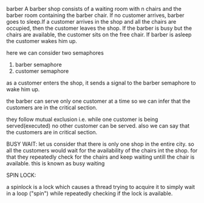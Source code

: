 barber
A barber shop consists of a waiting room with n chairs and the barber room
containing the barber chair. If no customer arrives, barber goes to sleep.If a
customer arrives in the shop and all the chairs are occupied, then the customer
leaves the shop. If the barber is busy but the chairs are available, the
customer sits on the free chair. If barber is asleep the customer wakes him up.

here we can consider two semaphores
1. barber semaphore
2. customer semaphore

as a customer enters the shop, it sends a signal to the barber semaphore to wake
 him up.
 
 the barber can serve only one customer at a time so we can infer that the
customers are in the critical section.

they follow mutual exclusion i.e. while one customer is being served(executed)
no other customer can be served. also we can say that the customers are in
critical section.



BUSY WAIT:
let us consider that there is only one shop in the entire city. so all the
customers would wait for the availability of the chairs int the shop. for that
they repeatedly check for the chairs and keep waiting untill the chair is
available. this is known as busy waiting


SPIN LOCK:

 a spinlock is a lock which causes a thread trying to acquire it to simply wait
in a loop ("spin") while repeatedly checking if the lock is available.

